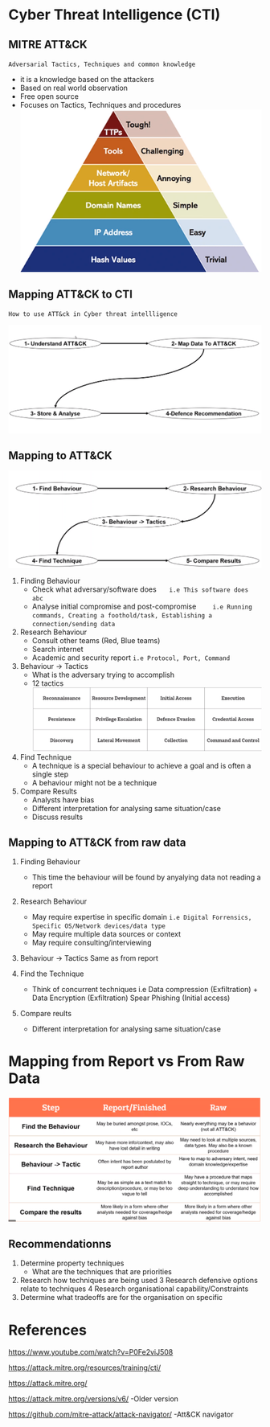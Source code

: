 # Cyber Threat Intelligence (CTI)

## MITRE ATT&CK
`Adversarial Tactics, Techniques and common knowledge `
    
* it is a knowledge based on the attackers
* Based on real world observation
* Free open source 
* Focuses on Tactics, Techniques and procedures
![img.png](img.png)

## Mapping ATT&CK to CTI
`How to use ATT&ck in Cyber threat intellligence`

![img_1.png](img_1.png)
## Mapping to ATT&CK
![img_2.png](img_2.png)
1. Finding Behaviour
   * Check what adversary/software does
`   i.e This software does abc`
   * Analyse initial compromise and post-compromise
`    i.e Running commands, Creating a foothold/task, Establishing a connection/sending data`
2. Research Behaviour
    * Consult other teams (Red, Blue teams)
    * Search internet
    * Academic and security report
    `i.e Protocol, Port, Command`
3. Behaviour -> Tactics
   * What is the adversary trying to accomplish
    * 12 tactics ![img_3.png](img_3.png)
4. Find Technique
   * A technique is a special behaviour to achieve a goal and is often a single step
    * A behaviour might not be a technique 
5. Compare Results
    * Analysts have bias
    * Different interpretation for analysing same situation/case
    * Discuss results
    
## Mapping to ATT&CK from raw data
1. Finding Behaviour
   * This time the behaviour will be found by anyalying data not reading a report 
2. Research Behaviour
   * May require expertise in specific domain
   `i.e Digital Forrensics, Specific OS/Network devices/data type`
   * May require multiple data sources or context
   * May require consulting/interviewing
3. Behaviour -> Tactics
   Same as from report
4. Find the Technique
   * Think of concurrent techniques
   i.e Data compression (Exfiltration) + Data Encryption (Exfiltration)
     Spear Phishing (Initial access)
     
5. Compare reults
   * Different interpretation for analysing same situation/case
   
# Mapping from Report vs From Raw Data
![img_4.png](img_4.png)

## Recommendationns 
1. Determine property techniques
   * What are the techniques that are priorities
2. Research how techniques are being used
3 Research defensive options relate to techniques
4 Research organisational capability/Constraints
5. Determine what tradeoffs are for the organisation on specific

# References 

https://www.youtube.com/watch?v=P0Fe2viJ508

https://attack.mitre.org/resources/training/cti/

https://attack.mitre.org/

https://attack.mitre.org/versions/v6/ -Older version 

https://github.com/mitre-attack/attack-navigator/ -Att&CK navigator 
